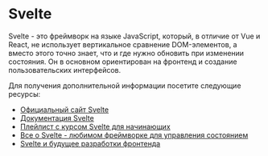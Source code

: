 # Svelte

Svelte - это фреймворк на языке JavaScript, который, в отличие от Vue и React, не использует вертикальное сравнение DOM-элементов, а вместо этого точно знает, что и где нужно обновить при изменении состояния. Он в основном ориентирован на фронтенд и создание пользовательских интерфейсов.

Для получения дополнительной информации посетите следующие ресурсы:

- [Официальный сайт Svelte](https://svelte.dev/)
- [Документация Svelte](https://svelte.dev/docs)
- [Плейлист с курсом Svelte для начинающих](https://www.youtube.com/playlist?list=PL4cUxeGkcC9hlbrVO_2QFVqVPhlZmz7tO)
- [Все о Svelte - любимом фреймворке для управления состоянием](https://thenewstack.io/all-about-svelte-the-much-loved-state-driven-web-framework/)
- [Svelte и будущее разработки фронтенда](https://thenewstack.io/svelte-and-the-future-of-front-end-development/)
